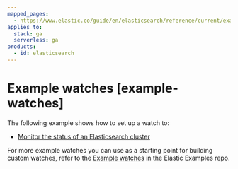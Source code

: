 ```yaml
---
mapped_pages:
  - https://www.elastic.co/guide/en/elasticsearch/reference/current/example-watches.html
applies_to:
  stack: ga
  serverless: ga
products:
  - id: elasticsearch
---
```


# Example watches [example-watches]

The following example shows how to set up a watch to:

* [Monitor the status of an Elasticsearch cluster](watch-cluster-status.md)

For more example watches you can use as a starting point for building custom watches, refer to the [Example watches](https://github.com/elastic/examples/tree/master/Alerting) in the Elastic Examples repo.

